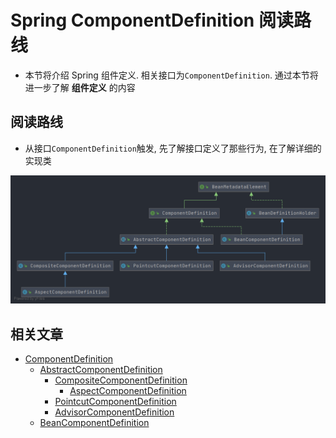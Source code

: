 # Spring ComponentDefinition 阅读路线
- 本节将介绍 Spring 组件定义. 相关接口为`ComponentDefinition`. 通过本节将进一步了解 **组件定义** 的内容


## 阅读路线
- 从接口`ComponentDefinition`触发, 先了解接口定义了那些行为, 在了解详细的实现类

![ComponentDefinition](./images/ComponentDefinition.png)


## 相关文章
- [ComponentDefinition](/docs/beans/ComponentDefinition/Spring-ComponentDefinition.md)
    - [AbstractComponentDefinition](/docs/beans/ComponentDefinition/Spring-AbstractComponentDefinition.md)
        - [CompositeComponentDefinition](/docs/beans/ComponentDefinition/Spring-CompositeComponentDefinition.md)
            - [AspectComponentDefinition](/docs/beans/ComponentDefinition/Spring-AspectComponentDefinition.md)
        - [PointcutComponentDefinition](/docs/beans/ComponentDefinition/Spring-PointcutComponentDefinition.md)
        - [AdvisorComponentDefinition](/docs/beans/ComponentDefinition/Spring-AdvisorComponentDefinition.md)
    - [BeanComponentDefinition](/docs/beans/BeanMetadataElement/Spring-BeanComponentDefinition.md)